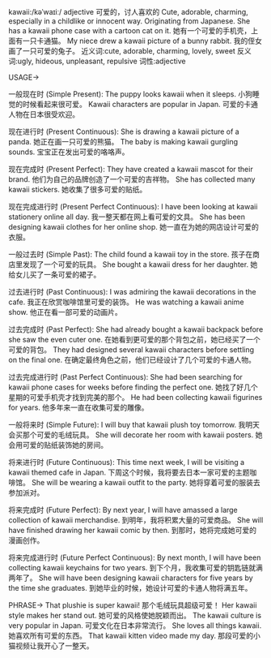 kawaii:/kəˈwaɪiː/
adjective
可爱的，讨人喜欢的
Cute, adorable, charming, especially in a childlike or innocent way.  Originating from Japanese.
She has a kawaii phone case with a cartoon cat on it. 她有一个可爱的手机壳，上面有一只卡通猫。
My niece drew a kawaii picture of a bunny rabbit. 我的侄女画了一只可爱的兔子。
近义词:cute, adorable, charming, lovely, sweet
反义词:ugly, hideous, unpleasant, repulsive
词性:adjective


USAGE->

一般现在时 (Simple Present):
The puppy looks kawaii when it sleeps.  小狗睡觉的时候看起来很可爱。
Kawaii characters are popular in Japan.  可爱的卡通人物在日本很受欢迎。


现在进行时 (Present Continuous):
She is drawing a kawaii picture of a panda. 她正在画一只可爱的熊猫。
The baby is making kawaii gurgling sounds. 宝宝正在发出可爱的咯咯声。


现在完成时 (Present Perfect):
They have created a kawaii mascot for their brand. 他们为自己的品牌创造了一个可爱的吉祥物。
She has collected many kawaii stickers. 她收集了很多可爱的贴纸。


现在完成进行时 (Present Perfect Continuous):
I have been looking at kawaii stationery online all day. 我一整天都在网上看可爱的文具。
She has been designing kawaii clothes for her online shop. 她一直在为她的网店设计可爱的衣服。


一般过去时 (Simple Past):
The child found a kawaii toy in the store. 孩子在商店里发现了一个可爱的玩具。
She bought a kawaii dress for her daughter. 她给女儿买了一条可爱的裙子。


过去进行时 (Past Continuous):
I was admiring the kawaii decorations in the cafe. 我正在欣赏咖啡馆里可爱的装饰。
He was watching a kawaii anime show. 他正在看一部可爱的动画片。


过去完成时 (Past Perfect):
She had already bought a kawaii backpack before she saw the even cuter one. 在她看到更可爱的那个背包之前，她已经买了一个可爱的背包。
They had designed several kawaii characters before settling on the final one. 在确定最终角色之前，他们已经设计了几个可爱的卡通人物。


过去完成进行时 (Past Perfect Continuous):
She had been searching for kawaii phone cases for weeks before finding the perfect one. 她找了好几个星期的可爱手机壳才找到完美的那个。
He had been collecting kawaii figurines for years. 他多年来一直在收集可爱的雕像。


一般将来时 (Simple Future):
I will buy that kawaii plush toy tomorrow. 我明天会买那个可爱的毛绒玩具。
She will decorate her room with kawaii posters. 她会用可爱的贴纸装饰她的房间。


将来进行时 (Future Continuous):
This time next week, I will be visiting a kawaii themed cafe in Japan. 下周这个时候，我将要去日本一家可爱的主题咖啡馆。
She will be wearing a kawaii outfit to the party. 她将穿着可爱的服装去参加派对。


将来完成时 (Future Perfect):
By next year, I will have amassed a large collection of kawaii merchandise. 到明年，我将积累大量的可爱商品。
She will have finished drawing her kawaii comic by then. 到那时，她将完成她可爱的漫画创作。


将来完成进行时 (Future Perfect Continuous):
By next month, I will have been collecting kawaii keychains for two years. 到下个月，我收集可爱的钥匙链就满两年了。
She will have been designing kawaii characters for five years by the time she graduates. 到她毕业的时候，她设计可爱的卡通人物将满五年。



PHRASE->
That plushie is super kawaii!  那个毛绒玩具超级可爱！
Her kawaii style makes her stand out.  她可爱的风格使她脱颖而出。
The kawaii culture is very popular in Japan.  可爱文化在日本非常流行。
She loves all things kawaii.  她喜欢所有可爱的东西。
That kawaii kitten video made my day.  那段可爱的小猫视频让我开心了一整天。


